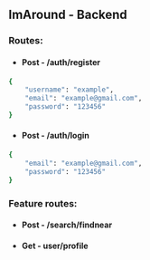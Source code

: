 ## ImAround - Backend

### Routes:

* #### Post - /auth/register
```bash
{
    "username": "example",
    "email": "example@gmail.com",
    "password": "123456"
}
```
* #### Post - /auth/login

```bash
{
    "email": "example@gmail.com",
    "password": "123456"
}
```

### Feature routes:
* #### Post - /search/findnear
* #### Get - user/profile